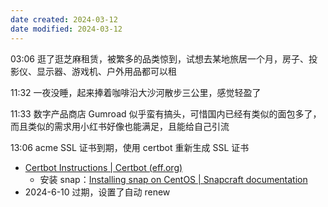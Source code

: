 ```yaml
---
date created: 2024-03-12
date modified: 2024-03-12
---
```

03:06
逛了逛芝麻租赁，被繁多的品类惊到，试想去某地旅居一个月，房子、投影仪、显示器、游戏机、户外用品都可以租

11:32
一夜没睡，起来捧着咖啡沿大沙河散步三公里，感觉轻盈了

11:33
数字产品商店 Gumroad 似乎蛮有搞头，可惜国内已经有类似的面包多了，而且类似的需求用小红书好像也能满足，且能给自己引流

13:06
acme SSL 证书到期，使用 certbot 重新生成 SSL 证书
+ [Certbot Instructions | Certbot (eff.org)](https://certbot.eff.org/instructions?ws=nginx&os=centosrhel7&tab=standard)
	+ 安装 snap：[Installing snap on CentOS | Snapcraft documentation](https://snapcraft.io/docs/installing-snap-on-centos)
+ 2024-6-10 过期，设置了自动 renew

